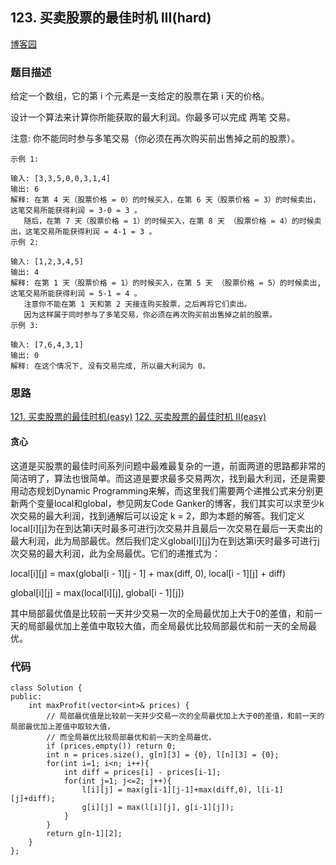 ## 123. 买卖股票的最佳时机 III(hard)

[博客园](http://www.cnblogs.com/grandyang/p/4281975.html)
### 题目描述


给定一个数组，它的第 i 个元素是一支给定的股票在第 i 天的价格。

设计一个算法来计算你所能获取的最大利润。你最多可以完成 两笔 交易。

注意: 你不能同时参与多笔交易（你必须在再次购买前出售掉之前的股票）。
```
示例 1:

输入: [3,3,5,0,0,3,1,4]
输出: 6
解释: 在第 4 天（股票价格 = 0）的时候买入，在第 6 天（股票价格 = 3）的时候卖出，这笔交易所能获得利润 = 3-0 = 3 。
   随后，在第 7 天（股票价格 = 1）的时候买入，在第 8 天 （股票价格 = 4）的时候卖出，这笔交易所能获得利润 = 4-1 = 3 。
示例 2:

输入: [1,2,3,4,5]
输出: 4
解释: 在第 1 天（股票价格 = 1）的时候买入，在第 5 天 （股票价格 = 5）的时候卖出, 这笔交易所能获得利润 = 5-1 = 4 。
   注意你不能在第 1 天和第 2 天接连购买股票，之后再将它们卖出。
   因为这样属于同时参与了多笔交易，你必须在再次购买前出售掉之前的股票。
示例 3:

输入: [7,6,4,3,1]
输出: 0
解释: 在这个情况下, 没有交易完成, 所以最大利润为 0。
```


### 思路

[121. 买卖股票的最佳时机(easy)](https://github.com/wsqat/OJ/blob/master/LeetCode-CN/121.%20%E4%B9%B0%E5%8D%96%E8%82%A1%E7%A5%A8%E7%9A%84%E6%9C%80%E4%BD%B3%E6%97%B6%E6%9C%BA(easy).md)
[122. 买卖股票的最佳时机 II(easy)](https://github.com/wsqat/OJ/blob/master/LeetCode-CN/122.%20%E4%B9%B0%E5%8D%96%E8%82%A1%E7%A5%A8%E7%9A%84%E6%9C%80%E4%BD%B3%E6%97%B6%E6%9C%BA%20II(easy).md)

#### 贪心

这道是买股票的最佳时间系列问题中最难最复杂的一道，前面两道的思路都非常的简洁明了，算法也很简单。而这道是要求最多交易两次，找到最大利润，还是需要用动态规划Dynamic Programming来解，而这里我们需要两个递推公式来分别更新两个变量local和global，参见网友Code Ganker的博客，我们其实可以求至少k次交易的最大利润，找到通解后可以设定 k = 2，即为本题的解答。我们定义local[i][j]为在到达第i天时最多可进行j次交易并且最后一次交易在最后一天卖出的最大利润，此为局部最优。然后我们定义global[i][j]为在到达第i天时最多可进行j次交易的最大利润，此为全局最优。它们的递推式为：

local[i][j] = max(global[i - 1][j - 1] + max(diff, 0), local[i - 1][j] + diff)

global[i][j] = max(local[i][j], global[i - 1][j])

其中局部最优值是比较前一天并少交易一次的全局最优加上大于0的差值，和前一天的局部最优加上差值中取较大值，而全局最优比较局部最优和前一天的全局最优。


### 代码
```
class Solution {
public:
    int maxProfit(vector<int>& prices) {
        // 局部最优值是比较前一天并少交易一次的全局最优加上大于0的差值，和前一天的局部最优加上差值中取较大值，
        // 而全局最优比较局部最优和前一天的全局最优，
        if (prices.empty()) return 0;
        int n = prices.size(), g[n][3] = {0}, l[n][3] = {0};
        for(int i=1; i<n; i++){
            int diff = prices[i] - prices[i-1];
            for(int j=1; j<=2; j++){
                l[i][j] = max(g[i-1][j-1]+max(diff,0), l[i-1][j]+diff);
                g[i][j] = max(l[i][j], g[i-1][j]);
            }
        }
        return g[n-1][2];
    }
};
```
